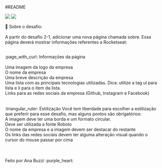 #README


 <img src=' https://i.ibb.co/b3FkhqK/teste.png'>
 <img src='https://i.ibb.co/9tn2kfz/pixiz-26-06-2020-02-04-36.jpg'>
 
 
 


🚀 Sobre o desafio:
<br>
<br>
A partir do desafio 2-1, adicionar uma nova página chamada sobre. Essa página deverá mostrar informações referentes a Rocketseat:

<br>
:page_with_curl:
Informações da página
<br></br>
Uma imagem da logo da empresa
<br>
O nome da empresa
<br>
Uma breve descrição da empresa
<br>
Uma lista com as principais tecnologias utilizadas. Dica: utilize a tag ul para lista e li para o item da lista.
<br>
Links para as redes sociais da empresa (Github, Instagram e Facebook)
<br>
<br></br>
:triangular_ruler:
Estilização
Você tem liberdade para escolher a estilização que preferir para esse desafio, mas alguns pontos são obrigatórios:
<br>
A imagem deve ter uma borda e um formato circular.
<br>
Deve ser utilizada a fonte Roboto
<br>
O nome da empresa e a imagem devem ser destacar do restante
<br>
Os links das redes sociais devem ter alguma alteração visual quando o cursor do mouse passar por cima
<br></br>
<br></br>
Feito por Ana Buzzi :purple_heart:


